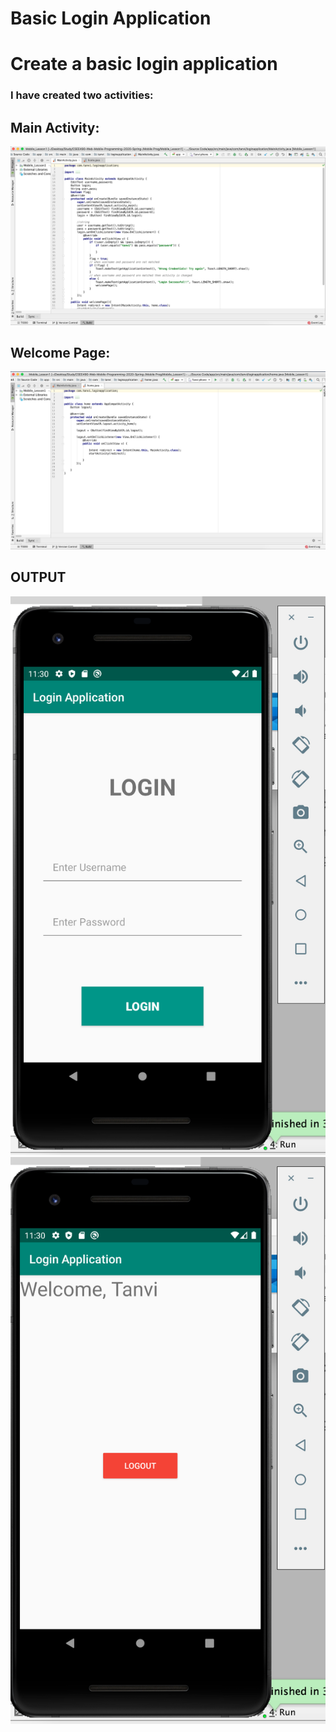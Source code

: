 # Basic Login Application
#  Create a basic login application
### I have created two activities:

## Main Activity:
![](https://github.com/tanvijain13/CSEE490-Web-Mobile-Programming-2020-Spring-/blob/master/Mobile%20Prog/Mobile_Lesson1/Documentation/Screen%20Shot%202020-03-22%20at%2011.33.05%20PM.png)

## Welcome Page:
![](https://github.com/tanvijain13/CSEE490-Web-Mobile-Programming-2020-Spring-/blob/master/Mobile%20Prog/Mobile_Lesson1/Documentation/Screen%20Shot%202020-03-22%20at%2011.33.16%20PM.png)

## OUTPUT
![](https://github.com/tanvijain13/CSEE490-Web-Mobile-Programming-2020-Spring-/blob/master/Mobile%20Prog/Mobile_Lesson1/Documentation/Screen%20Shot%202020-03-22%20at%2011.30.09%20PM.png)
![](https://github.com/tanvijain13/CSEE490-Web-Mobile-Programming-2020-Spring-/blob/master/Mobile%20Prog/Mobile_Lesson1/Documentation/Screen%20Shot%202020-03-22%20at%2011.30.44%20PM.png)

 
